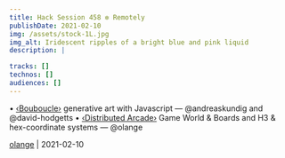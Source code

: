 ```yaml
---
title: Hack Session 458 ✼ Remotely
publishDate: 2021-02-10
img: /assets/stock-1L.jpg
img_alt: Iridescent ripples of a bright blue and pink liquid
description: |

tracks: []
technos: []
audiences: []
---
```


• [‹Bouboucle›](http://bouboucle.com) generative art with Javascript — @andreaskundig and @david-hodgetts 
• [‹Distributed Arcade›](https://github.com/olange/arcade) Game World & Boards and H3 & hex-coordinate systems — @olange

[olange](https://github.com/olange) | 2021-02-10


